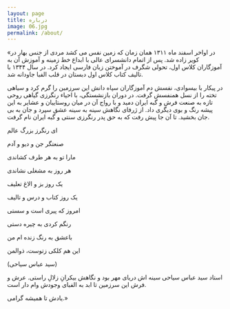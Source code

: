 ```yaml
---
layout: page
title: درباره
image: 06.jpg
permalink: /about/
---
```



«در اواخر اسفند ماه ۱۳۱۱ همان زمان که زمین نفس می کشد مردی از جنس بهار در کویر زاده شد.
 پس از اتمام دانشسرای عالی با ابداع خط زمینه و آموزش آن به آموزگاران کلاس اول، تحولی شگرف در آموختن زبان فارسی ایجاد کرد. در سال ۱۳۴۴ با تالیف کتاب کلاس اول دبستان در قلب الفبا جاودانه شد.

در پیکار با بیسوادی، نفسش دم آموزگاران سپاه دانش این سرزمین را گرم کرد و سیاهی تخته را از نسل همنفسش گرفت.
در دوران بازنشستگی، با احیاء رنگرزی گیاهی روحی تازه به صنعت فرش و گبه ایران دمید و با رواج آن در میان روستاییان و عشایر به این پیشه رنگ و بوی دیگری داد. از ژرفای نگاهش سینه به سینه عشق سپرد و جان به بی جان بخشید. تا آن جا پیش رفت که به حق پدر رنگرزی سنتی و گبه ایران نام گرفت.

ای رنگرز بزرگ عالم 

صنعتگر جن و دیو و آدم

مارا تو به هر طرف کشاندی 

هر روز به مشغلی نشاندی 

یک روز بز و الاغ تعلیف 

یک روز کتاب و درس و تالیف

امروز که پیری است و سستی 

رنگم کردی به چیره دستی 

باعشق به رنگ زنده ام من

این هم کلکی زتوست، ذوالمن

(سید عباس سیاحی)

استاد سید عباس سیاحی سینه اش دریای مهر بود و نگاهش بیکران‌ِ زلال‌ِ راستی.
عرش و فرش این سرزمین تا ابد به الفبای وجودش وام دار است.

یادش تا همیشه گرامی.»
